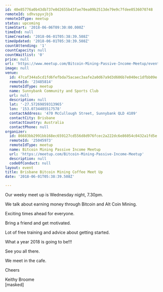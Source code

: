 ```yaml
---
id: 40e85776a0b43db737e0d2655b43fae70ea09b2513de79e9c7fdee0536070748
remoteId: sdhvspyxjbjb
remoteIdType: meetup
status: upcoming
timeStart: '2018-06-06T09:30:00.000Z'
timeEnd: null
timeCreated: '2018-06-01T05:38:39.508Z'
timeUpdated: '2018-06-01T05:38:39.508Z'
countAttending: '1'
countCapacity: null
countWaitlist: '0'
price: null
url: 'https://www.meetup.com/Bitcoin-Mining-Passive-Income-Meetup/events/251171284/'
image: null
venue:
  id: 47caf344a5cd1fd6fefbda75acaec3aafe2a0d67a9d3d606b7e040ec1dfbb09e
  remoteId: '23485814'
  remoteIdType: meetup
  name: Sunnybank Community and Sports Club
  url: null
  description: null
  lat: '-27.57269859313965'
  lon: '153.0734405517578'
  contactAddress: '470 McCullough Street, Sunnybank QLD 4109'
  contactCity: Brisbane
  contactCountry: Australia
  contactPhone: null
organizer:
  id: 86683bb2991bb168ec659127cd556d8d976fcec2a222dc6e86054c0432a1fd5e
  remoteId: '25045973'
  remoteIdType: meetup
  name: Bitcoin Mining Passive Income Meetup
  url: 'https://meetup.com/Bitcoin-Mining-Passive-Income-Meetup'
  description: null
  codeOfConduct: null
layout: event
title: Brisbane Bitcoin Mining Coffee Meet Up
date: '2018-06-01T05:38:39.508Z'

---
```

<p>Our weeky meet up is Wednesday night, 7.30pm.</p> <p>We talk about earning money through Bitcoin and Alt Coin Mining.</p> <p>Exciting times ahead for everyone.</p> <p>Bring a friend and get motivated.</p> <p>Lot of free training and advice about getting started.</p> <p>What a year 2018 is going to be!!!</p> <p>See you all there.</p> <p>We meet in the cafe.</p> <p>Cheers</p> <p>Keithy Broome<br/>[masked]</p>
